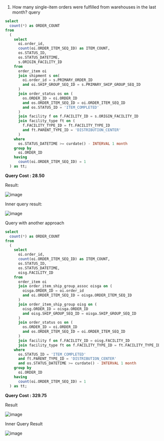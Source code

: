  1. How many single-item orders were fulfilled from warehouses in the last month?
query
```sql
select 
  count(*) as ORDER_COUNT 
from 
  (
    select 
      oi.order_id, 
      count(oi.ORDER_ITEM_SEQ_ID) as ITEM_COUNT, 
      os.STATUS_ID, 
      os.STATUS_DATETIME, 
      s.ORIGIN_FACILITY_ID 
    from 
      order_item oi 
      join shipment s on(
        oi.order_id = s.PRIMARY_ORDER_ID 
        and oi.SHIP_GROUP_SEQ_ID = s.PRIMARY_SHIP_GROUP_SEQ_ID
      ) 
      join order_status os on (
        os.ORDER_ID = oi.ORDER_ID 
        and os.ORDER_ITEM_SEQ_ID = oi.ORDER_ITEM_SEQ_ID 
        and os.STATUS_ID = 'ITEM_COMPLETED'
      ) 
      join facility f on f.FACILITY_ID = s.ORIGIN_FACILITY_ID 
      join facility_type ft on (
        f.FACILITY_TYPE_ID = ft.FACILITY_TYPE_ID 
        and ft.PARENT_TYPE_ID = 'DISTRIBUTION_CENTER'
      ) 
    where 
      os.STATUS_DATETIME >= curdate() - INTERVAL 1 month 
    group by 
      oi.ORDER_ID 
    having 
      count(oi.ORDER_ITEM_SEQ_ID) = 1
  ) as tt;
```
**Query Cost : 28.50**

Result:

![image](https://github.com/Nishtha-Jain-1119/Training-Assignment/assets/127538617/a69b1eb5-a31d-4a36-b6ee-ebe211d894f2)

Inner query result:

![image](https://github.com/Nishtha-Jain-1119/Training-Assignment/assets/127538617/689b7c9d-4019-4fd8-b498-2484de292dfd)


Query with another approach
```SQL
select 
  count(*) as ORDER_COUNT 
from 
  (
    select 
      oi.order_id, 
      count(oi.ORDER_ITEM_SEQ_ID) as ITEM_COUNT, 
      os.STATUS_ID, 
      os.STATUS_DATETIME, 
      oisg.FACILITY_ID 
    from 
      order_item oi 
      join order_item_ship_group_assoc oisga on (
        oisga.ORDER_ID = oi.order_id 
        and oi.ORDER_ITEM_SEQ_ID = oisga.ORDER_ITEM_SEQ_ID
      ) 
      join order_item_ship_group oisg on (
        oisg.ORDER_ID = oisga.ORDER_ID 
        and oisg.SHIP_GROUP_SEQ_ID = oisga.SHIP_GROUP_SEQ_ID
      ) 
      join order_status os on (
        os.ORDER_ID = oi.ORDER_ID 
        and os.ORDER_ITEM_SEQ_ID = oi.ORDER_ITEM_SEQ_ID
      ) 
      join facility f on f.FACILITY_ID = oisg.FACILITY_ID 
      join facility_type ft on f.FACILITY_TYPE_ID = ft.FACILITY_TYPE_ID 
    where 
      os.STATUS_ID = 'ITEM_COMPLETED' 
      and ft.PARENT_TYPE_ID = 'DISTRIBUTION_CENTER' 
      and os.STATUS_DATETIME >= curdate() - INTERVAL 1 month 
    group by 
      oi.ORDER_ID 
    having 
      count(oi.ORDER_ITEM_SEQ_ID) = 1
  ) as tt;

```
**Query Cost : 329.75**

Result

![image](https://github.com/Nishtha-Jain-1119/Training-Assignment/assets/127538617/f465ce51-28ca-4d54-937a-659237ef7e48)

Inner Query Result

![image](https://github.com/Nishtha-Jain-1119/Training-Assignment/assets/127538617/ae89c8b6-bc4f-4155-92ad-560fabcda69c)
